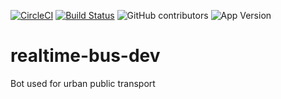[![CircleCI](https://circleci.com/gh/realtime-bus/node-telegram-bot/tree/develop.svg?style=svg)](https://circleci.com/gh/realtime-bus/node-telegram-bot/tree/develop)
[![Build Status](https://travis-ci.org/dodopontocom/realtime-bus-dev.svg?branch=develop)](https://travis-ci.org/dodopontocom/realtime-bus-dev)
![GitHub contributors](https://img.shields.io/github/contributors/dodopontocom/realtime-bus-dev.svg?style=popout)
![App Version](https://img.shields.io/badge/dynamic/json.svg?color=orange&label=realtime-bus&prefix=v&query=version&url=https%3A%2F%2Fraw.githubusercontent.com%2Fdodopontocom%2Frealtime-bus-dev%2Fdevelop%2Fpackage.json)  
# realtime-bus-dev
Bot used for urban public transport
